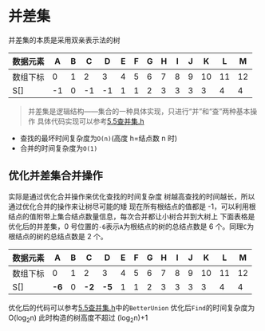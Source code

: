 # 并差集
并差集的本质是采用双亲表示法的树

| 数据元素 | A | B | C | D | E | F | G | H | I | J | K | L | M |
| ---- | ---- | ---- | ---- | ---- | ---- | ---- | ---- | ---- | ---- | ---- | ---- | ---- | ---- |
| 数组下标 | 0 | 1 | 2 | 3 | 4 | 5 | 6 | 7 | 8 | 9 | 10 | 11 | 12 |
| S[] | -1 | 0 | -1 | -1 | 1 | 1 | 2 | 3 | 3 | 3 | 3 | 4 | 4 | 7 |
> 并差集是逻辑结构——集合的一种具体实现，只进行“并”和“查”两种基本操作
> 具体代码实现可以参考[5.5查并集.h](./5.5并查集.h)

- 查找的最坏时间复杂度为`O(n)`(高度 h=结点数 n 时)
- 合并的时间复杂度为`O(1)`
## 优化并差集合并操作
实际是通过优化合并操作来优化查找的时间复杂度
树越高查找的时间越长，所以通过优化合并的操作来让树尽可能的矮
现在所有根结点的值都是 -1，可以利用根结点的值附带上集合结点数量信息，每次合并都让小树合并到大树上
下面表格是优化后的并差集，0 号位置的`-6`表示`A`为根结点的树的总结点数是 6 个。同理`C`为根结点的树的总结点数是 2 个。

| 数据元素 | A | B | C | D | E | F | G | H | I | J | K | L | M |
| ---- | ---- | ---- | ---- | ---- | ---- | ---- | ---- | ---- | ---- | ---- | ---- | ---- | ---- |
| 数组下标 | 0 | 1 | 2 | 3 | 4 | 5 | 6 | 7 | 8 | 9 | 10 | 11 | 12 |
| S[] | **-6** | 0 | **-2** | **-5** | 1 | 1 | 2 | 3 | 3 | 3 | 3 | 4 | 4 | 7 |

优化后的代码可以参考[5.5查并集.h](./5.5并查集.h)中的`BetterUnion`
优化后`Find`的时间复杂度为 O(log<sub>2</sub>n)
此时构造的树高度不超过 (log<sub>2</sub>n)+1